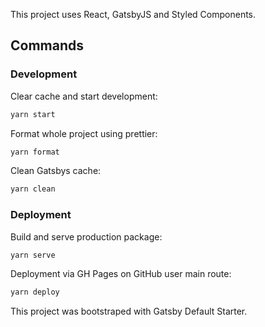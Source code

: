 This project uses React, GatsbyJS and Styled Components.

## Commands

### Development

Clear cache and start development:

```bash
yarn start
```

Format whole project using prettier:

```bash
yarn format
```

Clean Gatsbys cache:

```bash
yarn clean
```

### Deployment

Build and serve production package:

```bash
yarn serve
```

Deployment via GH Pages on GitHub user main route:

```bash
yarn deploy
```

This project was bootstraped with Gatsby Default Starter.
